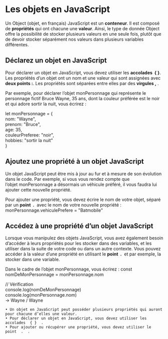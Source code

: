 # Les objets en JavaScript
Un Object (objet, en français) JavaScript est un **conteneur**. Il est composé de **propriétés** qui ont chacune une **valeur**. Ainsi, le type de donnée Object offre la possibilité de stocker plusieurs valeurs en une seule fois, plutôt que de devoir stocker séparément nos valeurs dans plusieurs variables différentes.

## Déclarez un objet en JavaScript
Pour déclarer un objet en JavaScript, vous devez utiliser les **accolades  { }**. Les propriétés d’un objet ont un nom et une valeur qui sont assignées avec **deux points :**. Les propriétés sont séparées entre elles par des **virgules ,** .

Par exemple, pour déclarer l’objet monPersonnage qui représente le personnage fictif Bruce Wayne, 35 ans, dont la couleur préférée est le noir et qui adore sortir la nuit, vous écrirez :

let monPersonnage = {   
nom: "Wayne",  
prenom: "Bruce",  
age: 35,  
couleurPreferee: "noir",  
hobbies: "sortir la nuit"  
}   

## Ajoutez une propriété à un objet JavaScript
Un objet JavaScript peut être mis à jour au fur et à mesure de son évolution dans le code.
Par exemple, si vous vous rendez compte que l’objet monPersonnage a désormais un véhicule préféré, il vous faudra lui ajouter cette nouvelle propriété.

Pour ajouter une propriété, vous devez écrire le nom de votre objet, séparé par un **point  .**  avec le nom de votre nouvelle propriété :  
monPersonnage.vehiculePrefere = "Batmobile"  

## Accédez à une propriété d’un objet JavaScript
Lorsque vous manipulez des objets JavaScript, vous avez également besoin d’accéder à leurs propriétés pour les stocker dans des variables, et les utiliser dans la suite de votre code ou dans un autre contexte.
Vous pouvez accéder à la valeur d’une propriété en utilisant le **point  .**  et par exemple, la stocker dans une variable.  

Dans le cadre de l’objet monPersonnage, vous écrirez :
const nomDeMonPersonnage = monPersonnage.nom

// Vérification  
console.log(nomDeMonPersonnage)  
console.log(monPersonnage.nom)  
→ Wayne / Wayne

    • Un objet en JavaScript peut posséder plusieurs propriétés qui auront pour chacune d’elles une valeur.
    • Pour déclarer un objet en JavaScript, vous devez utiliser les accolades  { }  .
    • Pour ajouter ou récupérer une propriété, vous devez utiliser le point  .  .